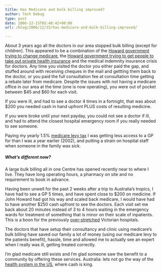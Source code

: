 ```yaml
---
title: Has Medicare and bulk billing improved?
author: Tech Debug
type: post
date: 2006-12-15T05:48:42+00:00
url: /blog/2006/12/15/has-medicare-and-bulk-billing-improved/

---
```

About 3 years ago all the doctors in our area stopped bulk billing (except for children). This appeared to be a combination of the [Howard government trying to change medicare][1], the [Howard government trying to get people to take out private health insurance][2] and the medical indemnity insurance crisis for doctors. Any time you visited the doctor you either paid the gap, and stuffed around with receiving cheques in the mail and gettting them back to the doctor, or you paid the full consultation fee at consultation time getting a rebate later from medicare. Despite the issues with not having a medicare office in our area at the time (one is now operating), you were out of pocket between $45 and $60 for each visit.

If you were ill, and had to see a doctor 4 times in a fortnight, that was about $200 you needed cash in hand upfront PLUS costs of resulting medicine.

If you were broke until your next payday, you could not see a doctor if ill, and had to attend the closest hospital emergency room if you really needed to see someone.

Paying my yearly 1.5% [medicare levy tax][3] I was getting less access to a GP for than I was a year earlier (2002), and putting a strain on hospital staff when someone in the family was sick.

##### What&#8217;s different now?

A large bulk billing all in one Centre has opened recently near to where I live. They have long operating hours, a pharmacy on site and no requirement to book in advance.

Having been unwell for the past 2 weeks after a trip to Australia&#8217;s tropics, I have had to see a GP 5 times, and have spent close to $200 on medicine. If John Howard had got his way and scaled back medicare, I would have had to have another $250 cash upfront to see the doctors. Each visit set me back about 20 minutes instead of 3 to 4 hours waiting in the emergency wards for treatment of something that is minor on their scale of inpatients. This is a boon for the previously [over-stretched][4] Victorian hospitals.

The doctors that have setup their consultancy and clinic using medicare&#8217;s bulk billing have saved our family a lot of money (using our medicare levy to the patients benefit), hassle, time and allowed me to actually see an expert when I really was ill, getting treated correctly.

I&#8217;m glad medicare still exists and I&#8217;m glad someone saw the benefit to a community by offering these services. Australia: lets not go the way of the  [health system in the US][5], where cash is king.

 [1]: http://www.wsws.org/articles/2003/dec2003/medi-d02.shtml
 [2]: http://www.abc.net.au/worldtoday/content/2003/s842946.htm
 [3]: http://www.ato.gov.au/content.asp?doc=/content/Individuals/17482.htm
 [4]: http://www.theage.com.au/articles/2003/06/23/1056220547105.html
 [5]: http://mparent7777.blogspot.com/2006/12/wydens-not-so-democratic-universal.html